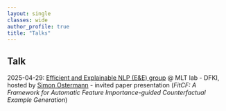 ```yaml
---
layout: single
classes: wide
author_profile: true
title: "Talks"
---
```

## Talk
2025-04-29: [Efficient and Explainable NLP (E&E) group](https://www.dfki.de/web/forschung/forschungsbereiche/sprachtechnologie-und-multilingualitaet/ee-team) @ MLT lab - DFKI, hosted by [Simon Ostermann](https://simonost.github.io/home/) - invited paper presentation (<i>FitCF: A Framework for Automatic Feature Importance-guided Counterfactual Example Generation</i>)

